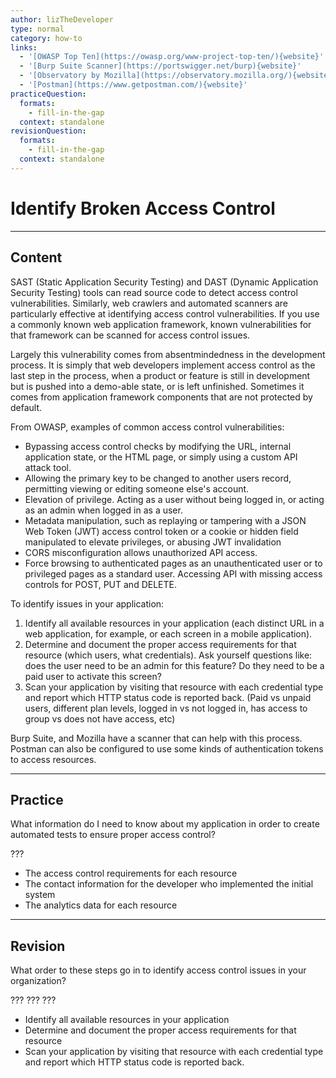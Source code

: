 ```yaml
---
author: lizTheDeveloper
type: normal
category: how-to
links:
  - '[OWASP Top Ten](https://owasp.org/www-project-top-ten/){website}'
  - '[Burp Suite Scanner](https://portswigger.net/burp){website}'
  - '[Observatory by Mozilla](https://observatory.mozilla.org/){website}'
  - '[Postman](https://www.getpostman.com/){website}'
practiceQuestion:
  formats:
    - fill-in-the-gap
  context: standalone
revisionQuestion:
  formats:
    - fill-in-the-gap
  context: standalone
---
```


# Identify Broken Access Control


---

## Content

SAST (Static Application Security Testing) and DAST (Dynamic Application Security Testing) tools can read source code to detect access control vulnerabilities. Similarly, web crawlers and automated scanners are particularly effective at identifying access control vulnerabilities. If you use a commonly known web application framework, known vulnerabilities for that framework can be scanned for access control issues.

Largely this vulnerability comes from absentmindedness in the development process. It is simply that web developers implement access control as the last step in the process, when a product or feature is still in development but is pushed into a demo-able state, or is left unfinished. Sometimes it comes from application framework components that are not protected by default.

From OWASP, examples of common access control vulnerabilities:

- Bypassing access control checks by modifying the URL,
  internal application state, or the HTML page, or simply using a
  custom API attack tool.
- Allowing the primary key to be changed to another users
  record, permitting viewing or editing someone else's account.
- Elevation of privilege. Acting as a user without being logged in,
  or acting as an admin when logged in as a user.
- Metadata manipulation, such as replaying or tampering with a
  JSON Web Token (JWT) access control token or a cookie or
  hidden field manipulated to elevate privileges, or abusing JWT
  invalidation
- CORS misconfiguration allows unauthorized API access.
- Force browsing to authenticated pages as an unauthenticated
  user or to privileged pages as a standard user. Accessing API
  with missing access controls for POST, PUT and DELETE.

To identify issues in your application:

1. Identify all available resources in your application (each distinct URL in a web application, for example, or each screen in a mobile application).
2. Determine and document the proper access requirements for that resource (which users, what credentials). Ask yourself questions like: does the user need to be an admin for this feature? Do they need to be a paid user to activate this screen?
3. Scan your application by visiting that resource with each credential type and report which HTTP status code is reported back. (Paid vs unpaid users, different plan levels, logged in vs not logged in, has access to group vs does not have access, etc)

Burp Suite, and Mozilla have a scanner that can help with this process. Postman can also be configured to use some kinds of authentication tokens to access resources.


---

## Practice

What information do I need to know about my application in order to create automated tests to ensure proper access control?

???

- The access control requirements for each resource
- The contact information for the developer who implemented the initial system
- The analytics data for each resource


---

## Revision

What order to these steps go in to identify access control issues in your organization?

???
???
???

- Identify all available resources in your application
- Determine and document the proper access requirements for that resource
- Scan your application by visiting that resource with each credential type and report which HTTP status code is reported back.

